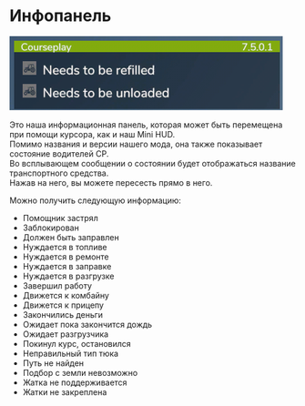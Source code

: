 # Инфопанель

![Image](../assets/images/infopanel_0_0_480_130.png)

  
Это наша информационная панель, которая может быть перемещена при помощи курсора, как и наш Mini HUD.  
Помимо названия и версии нашего мода, она также показывает состояние водителей CP.  
Во всплывающем сообщении о состоянии будет отображаться название транспортного средства.  
Нажав на него, вы можете пересесть прямо в него.  


  
Можно получить следующую информацию:  
- Помощник застрял  
- Заблокирован  
- Должен быть заправлен  
- Нуждается в топливе  
- Нуждается в ремонте  
- Нуждается в заправке  
- Нуждается в разгрузке  
- Завершил работу  
- Движется к комбайну  
- Движется к прицепу  
- Закончились деньги  
- Ожидает пока закончится дождь  
- Ожидает разгрузчика  
- Покинул курс, остановился  
- Неправильный тип тюка  
- Путь не найден  
- Подбор с земли невозможно  
- Жатка не поддерживается  
- Жатки не закреплена  


